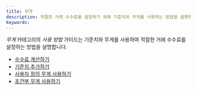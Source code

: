 ```yaml
---
title: 무게
description: 적절한 거래 수수료를 설정하기 위해 기준치와 무게를 사용하는 방법을 설명하는 빠른 참고 가이드입니다.
keywords:
---
```


_무게_ 카테고리의 _사용 방법_ 가이드는 기준치와 무게를 사용하여 적절한 거래 수수료를 설정하는 방법을 설명합니다.

- [수수료 계산하기](/reference/how-to-guides/weights/calculate-fees/)
- [기준치 추가하기](/reference/how-to-guides/weights/add-benchmarks/)
- [사용자 정의 무게 사용하기](/reference/how-to-guides/weights/use-custom-weights/)
- [조건부 무게 사용하기](/reference/how-to-guides/weights/use-conditional-weights/)